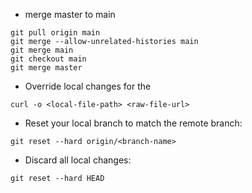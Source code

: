 * merge master to main

```dos
git pull origin main
git merge --allow-unrelated-histories main
git merge main
git checkout main
git merge master
```

* Override local changes for the <file>

```dos
curl -o <local-file-path> <raw-file-url>
```

* Reset your local branch to match the remote branch:

```dos
git reset --hard origin/<branch-name>
```

* Discard all local changes:

```dos
git reset --hard HEAD
```

